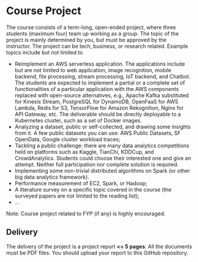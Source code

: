 # Course Project

The course consists of a term-long, open-ended project, where three students (maximum four) team up working as a group. The topic of the project is mainly determined by you, but must be approved by the instructor. The project can be tech, business, or research related. Example topics include but not limited to

  - Reimplement an AWS serverless application. The applications include but are not limited to web application, image recognition, mobile backend, file processing, stream processing, IoT backend, and Chatbot. The students are expected to implement a partial or a complete set of functionalities of a particular application with the AWS components replaced with open-source alternatives, e.g., Apache Kafka substituted for Kinesis Stream, PostgreSQL for DynamoDB, OpenFaaS for AWS Lambda, Redis for S3, TensorFlow for Amazon Rekognition, Nginx for API Gateway, etc. The deliverable should be directly deployable to a Kubernetes cluster, such as a set of Docker images.
  - Analyzing a dataset, public or self-collected, and drawing some insights from it. A few public datasets you can use: AWS Public Datasets, SF OpenData, Google cluster workload traces;
  - Tackling a public challenge: there are many data analytics competitions held on platforms such as Kaggle, TianChi, KDDCup, and CrowdAnalytics. Students could choose their interested one and give an attempt. Neither full participation nor complete solution is required.
  - Implementing some non-trivial distributed algorithms on Spark (or other big data analytics framework).
  - Performance measurement of EC2, Spark, or Hadoop;
  - A literature survey on a specific topic covered in the course (the surveyed papers are not limited to the reading list);
  - ...

Note: Course project related to FYP (if any) is highly encouraged.

## Delivery
The delivery of the project is a project report **<= 5 pages**. All the documents must be PDF files. You should upload your report to this GitHub repository.
